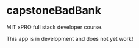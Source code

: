 # capstoneBadBank
MIT xPRO full stack developer course.

This app is in development and does not yet work!
